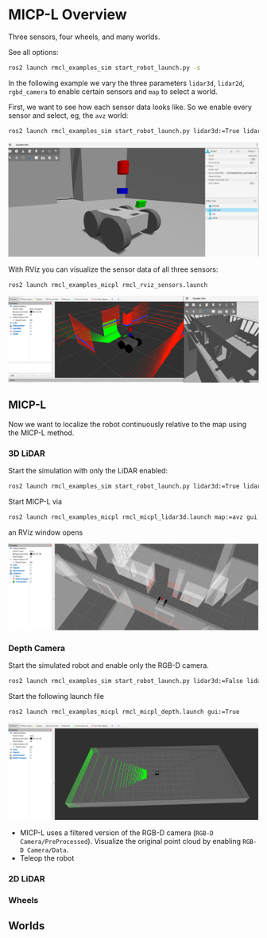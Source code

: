 # MICP-L Overview

Three sensors, four wheels, and many worlds.




See all options:
```bash
ros2 launch rmcl_examples_sim start_robot_launch.py -s
```

In the following example we vary the three parameters `lidar3d`, `lidar2d`, `rgbd_camera` to enable certain sensors and `map` to select a world.

First, we want to see how each sensor data looks like. So we enable every sensor and select, eg, the `avz` world:

```bash
ros2 launch rmcl_examples_sim start_robot_launch.py lidar3d:=True lidar2d:=True rgbd_camera:=True map:=avz
```

![RMCL sim all sensors](.media/rmcl_examples_sim_allsensors_avz.png)

With RViz you can visualize the sensor data of all three sensors:
```bash
ros2 launch rmcl_examples_micpl rmcl_rviz_sensors.launch
```

![RViz all sensors](.media/rmcl_examples_rviz_allsensors_avz.png)



## MICP-L

Now we want to localize the robot continuously relative to the map using the MICP-L method.

### 3D LiDAR

Start the simulation with only the LiDAR enabled:

```bash
ros2 launch rmcl_examples_sim start_robot_launch.py lidar3d:=True lidar2d:=False rgbd_camera:=False map:=avz
```

Start MICP-L via

```bash
ros2 launch rmcl_examples_micpl rmcl_micpl_lidar3d.launch map:=avz gui:=True
```

an RViz window opens

![MICP-L LiDAR3D](.media/rmcl_examples_micpl_lidar3d.png)


### Depth Camera

Start the simulated robot and enable only the RGB-D camera.

```bash
ros2 launch rmcl_examples_sim start_robot_launch.py lidar3d:=False lidar2d:=False rgbd_camera:=True map:=tray
```

Start the following launch file

```bash
ros2 launch rmcl_examples_micpl rmcl_micpl_depth.launch gui:=True
```

![RMCL MICP-L RGB-D](.media/rmcl_examples_micpl_depth.png)


- MICP-L uses a filtered version of the RGB-D camera (`RGB-D Camera/PreProcessed`). Visualize the original point cloud by enabling `RGB-D Camera/Data`.
- Teleop the robot


### 2D LiDAR


### Wheels


## Worlds
